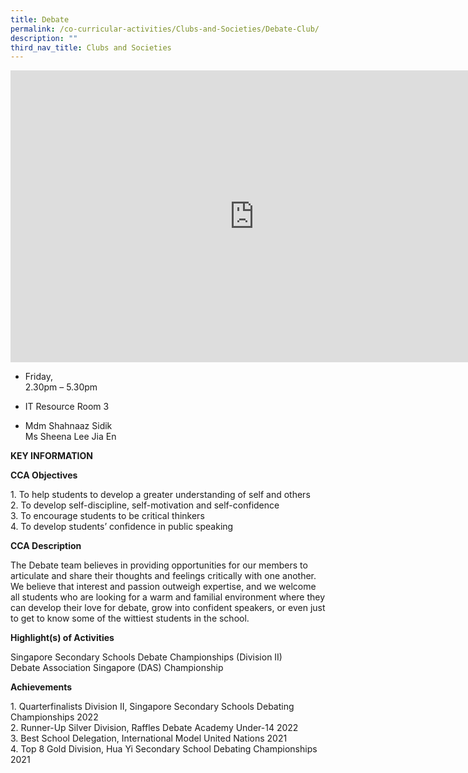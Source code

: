 ```yaml
---
title: Debate
permalink: /co-curricular-activities/Clubs-and-Societies/Debate-Club/
description: ""
third_nav_title: Clubs and Societies
---
```

<iframe allowfullscreen="true" height="467" width="780" frameborder="0" src="https://docs.google.com/presentation/d/e/2PACX-1vRiD1g0zMqkbN1ozaqxzwfsh24Pusp0HAoo4xGw7U5UsG5RLINKJsUI5yaVpVoyDP_DYNb4ZssxKU6B/embed?start=true&amp;loop=true&amp;delayms=5000"></iframe>

*   Friday,  
    2.30pm – 5.30pm

  

*   IT Resource Room 3

  

*   Mdm Shahnaaz Sidik  
     Ms Sheena Lee Jia En
		
		
**KEY INFORMATION**

**CCA Objectives**

1\. To help students to develop a greater understanding of self and others<br>
2\. To develop self-discipline, self-motivation and self-confidence<br>
3\. To encourage students to be critical thinkers<br>
4\. To develop students’ confidence in public speaking

**CCA Description**

The Debate team believes in providing opportunities for our members to articulate and share their thoughts and feelings critically with one another. We believe that interest and passion outweigh expertise, and we welcome all students who are looking for a warm and familial environment where they can develop their love for debate, grow into confident speakers, or even just to get to know some of the wittiest students in the school.

**Highlight(s) of Activities**

Singapore Secondary Schools Debate Championships (Division II)<br>
Debate Association Singapore (DAS) Championship

**Achievements**

1\. Quarterfinalists Division II, Singapore Secondary Schools Debating Championships 2022<br> 
2. Runner-Up Silver Division, Raffles Debate Academy Under-14 2022<br> 
3. Best School Delegation, International Model United Nations 2021<br> 
4. Top 8 Gold Division, Hua Yi Secondary School Debating Championships 2021